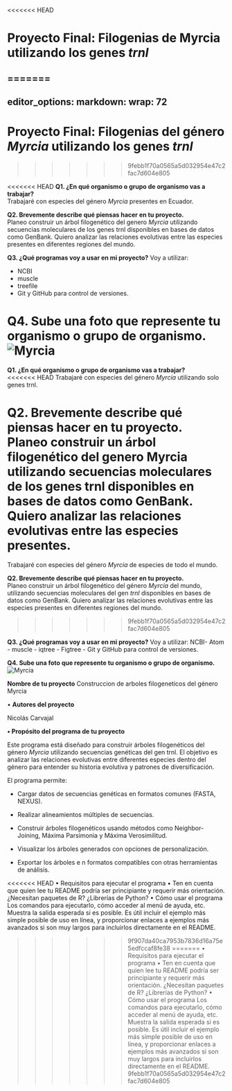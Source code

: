 <<<<<<< HEAD
# Proyecto Final: Filogenias de Myrcia utilizando los genes *trnl*
=======
---
editor_options: 
  markdown: 
    wrap: 72
---

# Proyecto Final: Filogenias del género *Myrcia* utilizando los genes *trnl*
>>>>>>> 9febb1f70a0565a5d032954e47c2fac7d604e805

<<<<<<< HEAD
**Q1. ¿En qué organismo o grupo de organismo vas a trabajar?**  
Trabajaré con especies del género *Myrcia* presentes en Ecuador.

**Q2. Brevemente describe qué piensas hacer en tu proyecto.**  
Planeo construir un árbol filogenético del genero *Myrcia* utilizando secuencias moleculares de los genes trnl disponibles en bases de datos como GenBank. Quiero analizar las relaciones evolutivas entre las especies presentes en diferentes regiones del mundo.

**Q3. ¿Qué programas voy a usar en mi proyecto?**
Voy a utilizar:
- NCBI
- muscle
- treefile
- Git y GitHub para control de versiones.

**Q4. Sube una foto que represente tu organismo o grupo de organismo.**  
![Myrcia](https://inaturalist-open-data.s3.amazonaws.com/photos/33358334/original.jpg)
=======
**Q1. ¿En qué organismo o grupo de organismo vas a trabajar?**\
<<<<<<< HEAD
Trabajaré con especies del género *Myrcia* utilizando solo genes trnl.

**Q2. Brevemente describe qué piensas hacer en tu proyecto.**\
Planeo construir un árbol filogenético del genero Myrcia utilizando secuencias moleculares de los genes trnl disponibles en bases de datos como GenBank. Quiero analizar las relaciones evolutivas entre las especies presentes.
=======
Trabajaré con especies del género *Myrcia* de especies de todo el mundo.

**Q2. Brevemente describe qué piensas hacer en tu proyecto.**\
Planeo construir un árbol filogenético del género *Myrcia* del mundo,
utilizando secuencias moleculares del gen *trnl* disponibles en bases de
datos como GenBank. Quiero analizar las relaciones evolutivas entre las
especies presentes en diferentes regiones del mundo.
>>>>>>> 9febb1f70a0565a5d032954e47c2fac7d604e805

**Q3. ¿Qué programas voy a usar en mi proyecto?** Voy a utilizar: NCBI-
Atom - muscle - iqtree - Figtree - Git y GitHub para control de
versiones.

**Q4. Sube una foto que represente tu organismo o grupo de organismo.**\
![Myrcia](https://upload.wikimedia.org/wikipedia/commons/b/be/Myrcia_racemosa_%28O.Berg%29_Kiaersk._%287905804180%29.jpg)

**Nombre de tu proyecto** Construccion de arboles filogeneticos del género Myrcia

• **Autores del proyecto**

Nicolás Carvajal

**• Propósito del programa de tu proyecto**

Este programa está diseñado para construir árboles filogenéticos del
género *Myrcia* utilizando secuencias genéticas del gen trnl. El objetivo es
analizar las relaciones evolutivas entre diferentes especies dentro del
género para entender su historia evolutiva y patrones de
diversificación.

El programa permite:

-   Cargar datos de secuencias genéticas en formatos comunes (FASTA,
    NEXUS).

-   Realizar alineamientos múltiples de secuencias.

-   Construir árboles filogenéticos usando métodos como
    Neighbor-Joining, Máxima Parsimonia y Máxima Verosimilitud.

-   Visualizar los árboles generados con opciones de personalización.

-   Exportar los árboles e
n formatos compatibles con otras herramientas
    de análisis.

<<<<<<< HEAD
• Requisitos para ejecutar el programa
• Ten en cuenta que quien lee tu README podría ser principiante y requerir más
orientación. ¿Necesitan paquetes de R? ¿Librerías de Python?
• Cómo usar el programa
Los comandos para ejecutarlo, cómo acceder al menú de ayuda, etc. Muestra la salida
esperada si es posible. Es útil incluir el ejemplo más simple posible de uso en línea, y
proporcionar enlaces a ejemplos más avanzados si son muy largos para incluirlos
directamente en el README.
>>>>>>> 9f907da40ca7953b7836d16a75e5edfccaf8fe38
=======
• Requisitos para ejecutar el programa • Ten en cuenta que quien lee tu
README podría ser principiante y requerir más orientación. ¿Necesitan
paquetes de R? ¿Librerías de Python? • Cómo usar el programa Los
comandos para ejecutarlo, cómo acceder al menú de ayuda, etc. Muestra la
salida esperada si es posible. Es útil incluir el ejemplo más simple
posible de uso en línea, y proporcionar enlaces a ejemplos más avanzados
si son muy largos para incluirlos directamente en el README.
>>>>>>> 9febb1f70a0565a5d032954e47c2fac7d604e805

